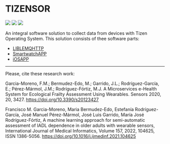 

# TIZENSOR
<img src="https://img.shields.io/github/release/frangam/tizensor.svg"/> <img src="https://img.shields.io/badge/Maintained%3F-yes-green.svg"/> <img src="https://img.shields.io/github/downloads/frangam/tizensor/total.svg"/>




An integral software solution to collect data from devices with Tizen Operating System. This solution consists of thee software parts:

- [LIBLEMQHTTP](https://github.com/frangam/tizensor/wiki/LIBLEMQHTTP)
- [SmartwatchAPP](https://github.com/frangam/tizensor/wiki/SmartwatchAPP)
- [iOSAPP](https://github.com/frangam/tizensor/wiki/iOSAPP)

---

Please, cite these research work:

Garcia-Moreno, F.M.; Bermudez-Edo, M.; Garrido, J.L.; Rodríguez-García, E.; Pérez-Mármol, J.M.; Rodríguez-Fórtiz, M.J. A Microservices e-Health System for Ecological Frailty Assessment Using Wearables. Sensors 2020, 20, 3427. https://doi.org/10.3390/s20123427

Francisco M. Garcia-Moreno, Maria Bermudez-Edo, Estefanía Rodríguez-García, José Manuel Pérez-Mármol, José Luis Garrido, María José Rodríguez-Fórtiz,
A machine learning approach for semi-automatic assessment of IADL dependence in older adults with wearable sensors,
International Journal of Medical Informatics, Volume 157, 2022, 104625, ISSN 1386-5056. https://doi.org/10.1016/j.ijmedinf.2021.104625
